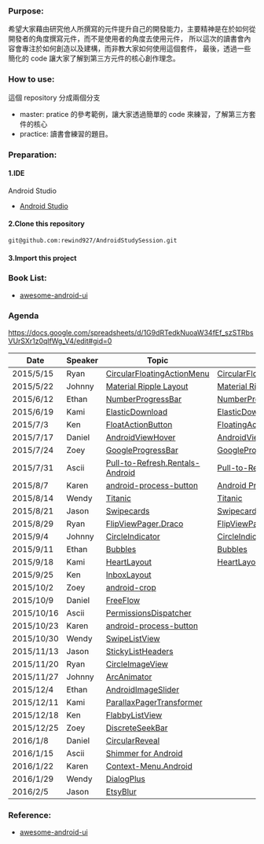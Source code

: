 ### Purpose:
希望大家藉由研究他人所撰寫的元件提升自己的開發能力，主要精神是在於如何從開發者的角度撰寫元件，而不是使用者的角度去使用元件，
所以這次的讀書會內容會專注於如何創造以及建構，而非教大家如何使用這個套件，
最後，透過一些簡化的 code 讓大家了解到第三方元件的核心創作理念。

### How to use:
這個 repository 分成兩個分支
* master: pratice 的參考範例，讓大家透過簡單的 code 來練習，了解第三方套件的核心
* practice: 讀書會練習的題目。

### Preparation:
#### 1.IDE 
Android Studio
* [Android Studio](https://developer.android.com/sdk/index.html)

#### 2.Clone this repository
<pre><code>git@github.com:rewind927/AndroidStudySession.git</pre></code>
#### 3.Import this project

### Book List:
* [awesome-android-ui](https://github.com/wasabeef/awesome-android-ui)

### Agenda
https://docs.google.com/spreadsheets/d/1G9dRTedkNuoaW34fEf_szSTRbsVUrSXr1z0qlfWg_V4/edit#gid=0


Date | Speaker | Topic | Slide |
-----|---------|-------|--------|
2015/5/15   |Ryan   |[CircularFloatingActionMenu](https://github.com/oguzbilgener/CircularFloatingActionMenu)|[CircularFloatingActionMenu](https://docs.google.com/presentation/d/1l9WslPOaDXufh9w5Sa1OY8ghXioEhtELTYoosKHsTXc/edit?usp=sharing)
2015/5/22   |Johnny |[Material Ripple Layout](https://github.com/balysv/material-ripple)|[Material Ripple Layout](https://docs.google.com/presentation/d/1kEzZ6aU3xz3cymKeYtBXYDbuCx_MmXdOgThP6kWSTco/edit?usp=sharing)
2015/6/12   |Ethan  |[NumberProgressBar](https://github.com/daimajia/NumberProgressBar)|[NumberProgressBar](https://docs.google.com/presentation/d/1KTfT6TdepP0bRzNJZ1EHwytHfKshQHOiQQKfgV39JZM/edit?usp=sharing)
2015/6/19   |Kami   |[ElasticDownload](https://github.com/Tibolte/ElasticDownload)|[ElasticDownload](https://docs.google.com/presentation/d/1UnmET-rgy9pLdl-Ny7_6HNkivXz7XgzoaCztY025GzY/edit?usp=sharing)
2015/7/3    |Ken    |[FloatActionButton](https://github.com/makovkastar/FloatingActionButton)|[FloatingActionButton](https://docs.google.com/presentation/d/1SCzTknaBmi1EC-lzSH8IqLko0KpwICkRGfUWj9VjIJc/edit?usp=sharing)
2015/7/17	|Daniel	|[AndroidViewHover](https://github.com/daimajia/AndroidViewHover)|[AndroidViewHover](https://docs.google.com/presentation/d/1LcC8h51e8DFe_FmDdgB5Pv_DfrMX4mSszC54mZHOjXo/edit?usp=sharing)
2015/7/24	|Zoey	|[GoogleProgressBar](https://github.com/jpardogo/GoogleProgressBar)|[GoogleProgressBar](https://drive.google.com/open?id=0BwCXq1hJTV8cUVNWc0tYa0ptelk)
2015/7/31	|Ascii	|[Pull-to-Refresh.Rentals-Android](https://github.com/Yalantis/Pull-to-Refresh.Rentals-Android)|[Pull-to-Refresh-Phoenix](https://docs.google.com/document/d/1YS0LYl4Q8Hjpc4pEdBJEuhe93rDl2tHYXPguvcHjUlU/edit?usp=sharing)
2015/8/7	|Karen	|[android-process-button](https://github.com/dmytrodanylyk/android-process-button)|[Android Process Button](https://docs.google.com/document/d/1O6munVzY0ppYxTif0hABu2aUZjNSAyoM3vZfB4lU76Y/edit?usp=sharing)
2015/8/14	|Wendy	|[Titanic](https://github.com/RomainPiel/Titanic)|[Titanic](https://docs.google.com/a/kkbox.com/document/d/10mparm_UbJbcQeuPeWRggr3vzKzCRTq0s39kHIW6TjM/edit?usp=sharing)
2015/8/21	|Jason	|[Swipecards](https://github.com/Diolor/Swipecards)|[Swipecards](https://docs.google.com/document/d/1XO8CGJ8qvnHboM613DZk-tBO5tzUO-Q1rIdvhQbu80k/edit?usp=sharing)
2015/8/29	|Ryan	|[FlipViewPager.Draco](https://github.com/Yalantis/FlipViewPager.Draco)|[FlipViewPager.Draco](https://docs.google.com/presentation/d/1sUr9DeWdzS5dyanhm_YR98T092PODZ-6LTUrfqizrJI/edit?usp=sharing)
2015/9/4	|Johnny	|[CircleIndicator](https://github.com/ongakuer/CircleIndicator)|[CircleIndicator](https://docs.google.com/document/d/1re7jt9g2PAW-KfqvAUiHKNHT_P746TrVTWRDq9BYyJc/edit?usp=sharing)
2015/9/11	|Ethan	|[Bubbles](https://github.com/txusballesteros/bubbles-for-android)|[Bubbles](https://docs.google.com/presentation/d/1KEIIKdTWcHV7GQDln0ihtHVJuYXyYrh1hmH-_FMaHQQ/edit?usp=sharing)
2015/9/18	|Kami	|[HeartLayout](https://github.com/tyrantgit/HeartLayout)|[HeartLayout](https://docs.google.com/presentation/d/1JdNoqTaksx49JiIf8qQbTO4UwYjbL6gEm-RsAT4psoA/edit?usp=sharing)
2015/9/25	|Ken	|[InboxLayout](https://github.com/zhaozhentao/InboxLayout)|
2015/10/2	|Zoey	|[android-crop](https://github.com/jdamcd/android-crop)|
2015/10/9	|Daniel	|[FreeFlow](https://github.com/Comcast/FreeFlow)|
2015/10/16	|Ascii	|[PermissionsDispatcher](http://hotchemi.github.io/PermissionsDispatcher/)|
2015/10/23	|Karen	|[android-process-button](https://github.com/dmytrodanylyk/android-process-button)|
2015/10/30	|Wendy	|[SwipeListView](https://github.com/47deg/android-swipelistview)|
2015/11/13	|Jason	|[StickyListHeaders](https://github.com/emilsjolander/StickyListHeaders)|
2015/11/20	|Ryan	|[CircleImageView](https://github.com/hdodenhof/CircleImageView)|
2015/11/27	|Johnny	|[ArcAnimator](https://github.com/asyl/ArcAnimator)|
2015/12/4	|Ethan	|[AndroidImageSlider](https://github.com/daimajia/AndroidImageSlider)|
2015/12/11	|Kami	|[ParallaxPagerTransformer](https://github.com/xgc1986/ParallaxPagerTransformer)|
2015/12/18	|Ken	|[FlabbyListView](https://github.com/jpardogo/FlabbyListView)|
2015/12/25	|Zoey	|[DiscreteSeekBar](https://github.com/AnderWeb/discreteSeekBar)|
2016/1/8	|Daniel	|[CircularReveal](https://github.com/ozodrukh/CircularReveal)|
2016/1/15	|Ascii	|[Shimmer for Android](	https://github.com/facebook/shimmer-android)|
2016/1/22	|Karen	|[Context-Menu.Android](https://github.com/Yalantis/Context-Menu.Android)|
2016/1/29	|Wendy	|[DialogPlus](https://github.com/orhanobut/dialogplus)|
2016/2/5	|Jason	|[EtsyBlur](https://github.com/Manabu-GT/EtsyBlur)|


### Reference:
* [awesome-android-ui](https://github.com/wasabeef/awesome-android-ui)

